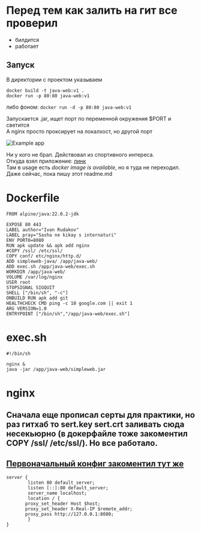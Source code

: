 # Перед тем как залить на гит все проверил 
- билдится
- работает
## Запуск
В директории с проектом указываем
```
docker build -t java-web:v1 .
docker run -p 80:80 java-web:v1
```
либо фоном:
` docker run -d -p 80:80 java-web:v1 `

Запускается .jar, ищет порт по переменной окружения $PORT и светится  
А nginx просто проксирует на локалхост, но другой порт

![Example app](https://sun9-74.userapi.com/impg/9uJ38est37J_ivwEbJX94dytARJit02KPmHo_w/XpOVCa8URrk.jpg?size=406x196&quality=96&sign=9fdd3c94dadb6d0bf185253cfb698db2&type=album)

 Ни у кого не брал. Действовал из спортивного интереса.  
Откуда взял приложение: [линк](https://github.com/fersantxez/simpleweb-java)  
Там в usage есть *docker image is available*, но я туда не переходил. Даже сейчас, пока пишу этот readme.md

# Dockerfile
```
FROM alpine/java:22.0.2-jdk

EXPOSE 80 443  
LABEL author="Ivan Rudakov"  
LABEL pray="Sasha ne kikay s internaturi"  
ENV PORT0=8080  
RUN apk update && apk add nginx  
#COPY /ssl/ /etc/ssl/  
COPY conf/ etc/nginx/http.d/  
ADD simpleweb-java/ /app/java-web/  
ADD exec.sh /app/java-web/exec.sh  
WORKDIR /app/java-web/  
VOLUME /var/log/nginx  
USER root  
STOPSIGNAL SIGQUIT  
SHELL ["/bin/sh", "-c"]  
ONBUILD RUN apk add git  
HEALTHCHECK CMD ping -c 10 google.com || exit 1  
ARG VERSION=1.0  
ENTRYPOINT ["/bin/sh","/app/java-web/exec.sh"]  
```
# exec.sh  
```
#!/bin/sh  

nginx &  
java -jar /app/java-web/simpleweb.jar
```

# nginx
## Сначала еще прописал серты для практики, но раз гитхаб то sert.key sert.crt заливать сюда несекьюрно (в докерфайле тоже закоментил COPY /ssl/ /etc/ssl/). Но все работало.
## [Первоначальный конфиг закоментил тут же](https://github.com/f803/dockerfile/blob/main/conf/default.conf)
```
server {  
        listen 80 default_server;  
        listen [::]:80 default_server;  
        server_name localhost;  
        location / {  
	   proxy_set_header Host $host;  
	   proxy_set_header X-Real-IP $remote_addr;  
	   proxy_pass http://127.0.0.1:8080;  
        }  
}  
  ```
